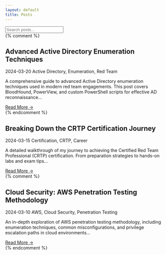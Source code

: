 ```yaml
---
layout: default
title: Posts
---
```


<div class="search-container">
  <input type="text" class="search-input" placeholder="Search posts...">
</div>
{% comment %}
<div class="posts-container">
  <div class="post-card">
    <h2>Advanced Active Directory Enumeration Techniques</h2>
    <div class="post-metadata">
      <span class="post-date"><i class="far fa-calendar"></i> 2024-03-20</span>
      <span class="post-tags">
        <i class="fas fa-tags"></i>
        Active Directory, Enumeration, Red Team
      </span>
    </div>
    <p>A comprehensive guide to advanced Active Directory enumeration techniques used in modern red team engagements. This post covers BloodHound, PowerView, and custom PowerShell scripts for effective AD reconnaissance...</p>
    <a href="#" class="read-more">Read More →</a>
  </div>
{% endcomment %}
  <div class="post-card">
    <h2>Breaking Down the CRTP Certification Journey</h2>
    <div class="post-metadata">
      <span class="post-date"><i class="far fa-calendar"></i> 2024-03-15</span>
      <span class="post-tags">
        <i class="fas fa-tags"></i>
        Certification, CRTP, Career
      </span>
    </div>
    <p>A detailed walkthrough of my journey to achieving the Certified Red Team Professional (CRTP) certification. From preparation strategies to hands-on labs and exam tips...</p>
    <a href="#" class="read-more">Read More →</a>
  </div>
{% comment %}
  <div class="post-card">
    <h2>Cloud Security: AWS Penetration Testing Methodology</h2>
    <div class="post-metadata">
      <span class="post-date"><i class="far fa-calendar"></i> 2024-03-10</span>
      <span class="post-tags">
        <i class="fas fa-tags"></i>
        AWS, Cloud Security, Penetration Testing
      </span>
    </div>
    <p>An in-depth exploration of AWS penetration testing methodology, including enumeration techniques, common misconfigurations, and privilege escalation paths in cloud environments...</p>
    <a href="#" class="read-more">Read More →</a>
  </div>
</div>
{% endcomment %}